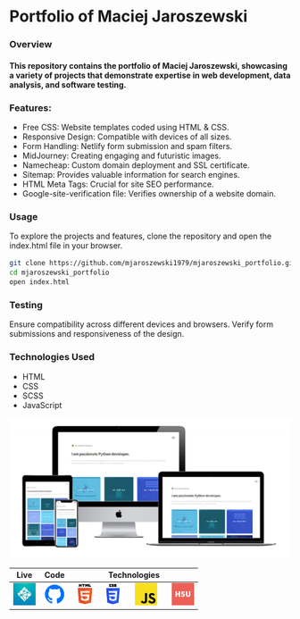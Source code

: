 # Portfolio of Maciej Jaroszewski

### Overview

#### This repository contains the portfolio of Maciej Jaroszewski, showcasing a variety of projects that demonstrate expertise in web development, data analysis, and software testing.

### Features:

 * Free CSS: Website templates coded using HTML & CSS.
 * Responsive Design: Compatible with devices of all sizes.
 * Form Handling: Netlify form submission and spam filters.
 * MidJourney: Creating engaging and futuristic images.
 * Namecheap: Custom domain deployment and SSL certificate.
 * Sitemap: Provides valuable information for search engines.
 * HTML Meta Tags: Crucial for site SEO performance.
 * Google-site-verification file: Verifies ownership of a website domain.

### Usage
To explore the projects and features, clone the repository and open the index.html file in your browser.

```bash
git clone https://github.com/mjaroszewski1979/mjaroszewski_portfolio.git
cd mjaroszewski_portfolio
open index.html
```

### Testing
Ensure compatibility across different devices and browsers. Verify form submissions and responsiveness of the design.

### Technologies Used
* HTML
* CSS
* SCSS
* JavaScript


 ![caption](https://github.com/mjaroszewski1979/mjaroszewski_portfolio/blob/main/mjportfolio_mockup.png)

  Live | Code | Technologies
  ---- | ---- | ------------
  [<img src="https://github.com/mjaroszewski1979/mjaroszewski1979/blob/main/netlify1.png">](https://mjaroszewski.site/) | [<img src="https://github.com/mjaroszewski1979/mjaroszewski1979/blob/main/github_g.png">](https://github.com/mjaroszewski1979/mjaroszewski_portfolio) | <img src="https://github.com/mjaroszewski1979/mjaroszewski1979/blob/main/html_g.png"> &nbsp; <img src="https://github.com/mjaroszewski1979/mjaroszewski1979/blob/main/css_g.png"> &nbsp; &nbsp; <img src="https://github.com/mjaroszewski1979/mjaroszewski1979/blob/main/js1.png" > &nbsp; &nbsp; &nbsp; <img src="https://github.com/mjaroszewski1979/mjaroszewski1979/blob/main/htmlup.png" >
